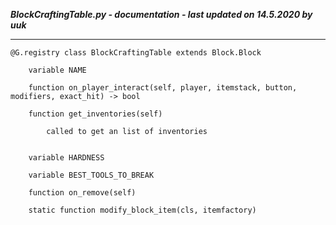 ***BlockCraftingTable.py - documentation - last updated on 14.5.2020 by uuk***
___

    @G.registry class BlockCraftingTable extends Block.Block

        variable NAME

        function on_player_interact(self, player, itemstack, button, modifiers, exact_hit) -> bool

        function get_inventories(self)
            
            called to get an list of inventories


        variable HARDNESS

        variable BEST_TOOLS_TO_BREAK

        function on_remove(self)

        static function modify_block_item(cls, itemfactory)